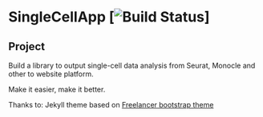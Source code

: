 SingleCellApp  [![Build Status](https://diegomscoelho.github.io/sincellapp/)]
=========================

## Project

Build a library to output single-cell data analysis from Seurat, Monocle and other to website platform.

Make it easier, make it better.

Thanks to:
Jekyll theme based on [Freelancer bootstrap theme ](http://startbootstrap.com/template-overviews/freelancer/)
